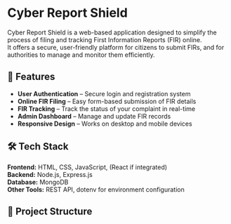 # Cyber Report Shield

Cyber Report Shield is a web-based application designed to simplify the process of filing and tracking First Information Reports (FIR) online.  
It offers a secure, user-friendly platform for citizens to submit FIRs, and for authorities to manage and monitor them efficiently.

## 🚀 Features
- **User Authentication** – Secure login and registration system
- **Online FIR Filing** – Easy form-based submission of FIR details
- **FIR Tracking** – Track the status of your complaint in real-time
- **Admin Dashboard** – Manage and update FIR records
- **Responsive Design** – Works on desktop and mobile devices

## 🛠 Tech Stack
**Frontend:** HTML, CSS, JavaScript, (React if integrated)  
**Backend:** Node.js, Express.js  
**Database:** MongoDB  
**Other Tools:** REST API, dotenv for environment configuration

## 📂 Project Structure
